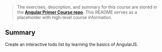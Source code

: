 > The exercises, description, and summary for this course are stored in the **[Angular Primer Course repo](https://github.com/Bloc/angular-primer)**. This README serves as a placeholder with high-level course information.

## Summary

Create an interactive todo list by learning the basics of AngularJS.
